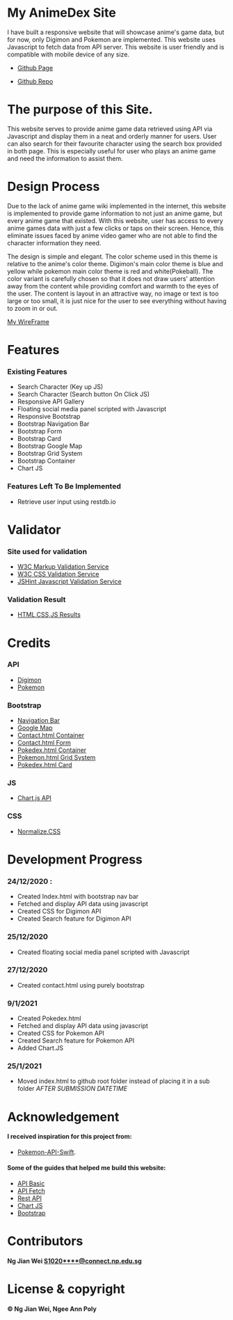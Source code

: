 # My AnimeDex Site
I have built a responsive website that will showcase anime's game data, but for now, only Digimon and Pokemon are implemented. This website uses Javascript to fetch data from API server. This website is user friendly and is compatible with mobile device of any size.

- [Github Page](https://jayng96.github.io/IDAssignment2/)

- [Github Repo](https://github.com/JayNg96/IDAssignment2/)

# The purpose of this Site.
This website serves to provide anime game data retrieved using API via Javascript and display them in a neat and orderly manner for users. User can also search for their favourite character using the search box provided in both page. This is especially useful for user who plays an anime game and need the information to assist them.

# Design Process
Due to the lack of anime game wiki implemented in the internet, this website is implemented to provide game information to not just an anime game, but every anime game that existed. With this website, user has access to every anime games data with just a few clicks or taps on their screen. Hence, this eliminate issues faced by anime video gamer who are not able to find the character information they need.

The design is simple and elegant. The color scheme used in this theme is relative to the anime's color theme. Digimon's main color theme is blue and yellow while pokemon main color theme is red and white(Pokeball). The color variant is carefully chosen so that it does not draw users' attention away from the content while providing comfort and warmth to the eyes of the user. The content is layout in an attractive way, no image or text is too large or too small, it is just nice for the user to see everything without having to zoom in or out.

[My WireFrame](https://imgur.com/a/wgahSrS "https://imgur.com")

# Features
### Existing Features
- Search Character (Key up JS)
- Search Character (Search button On Click JS)
- Responsive API Gallery
- Floating social media panel scripted with Javascript
- Responsive Bootstrap
- Bootstrap Navigation Bar
- Bootstrap Form
- Bootstrap Card
- Bootstrap Google Map
- Bootstrap Grid System
- Bootstrap Container
- Chart JS

### Features Left To Be Implemented
- Retrieve user input using restdb.io

# Validator
### Site used for validation
- [W3C Markup Validation Service](https://validator.w3.org/)
- [W3C CSS Validation Service](https://jigsaw.w3.org/css-validator/)
- [JSHint Javascript Validation Service](https://jshint.com/)

### Validation Result
- [HTML,CSS,JS Results](https://imgur.com/a/GqMIpgT "https://imgur.com")

# Credits
### API
- [Digimon](https://digimon-api.herokuapp.com/api/digimon)
- [Pokemon](https://https://pokeapi.co/)

### Bootstrap
- [Navigation Bar](https://getbootstrap.com/docs/4.0/components/navbar/)
- [Google Map](https://mdbootstrap.com/docs/b4/jquery/javascript/google-maps/)
- [Contact.html Container](https://getbootstrap.com/docs/4.1/layout/grid/)
- [Contact.html Form](https://getbootstrap.com/docs/4.0/components/forms/)
- [Pokedex.html Container](https://getbootstrap.com/docs/3.4/css/)
- [Pokemon.html Grid System](https://getbootstrap.com/docs/4.1/layout/grid/)
- [Pokedex.html Card](https://getbootstrap.com/docs/4.0/components/card/)

### JS
- [Chart.js API](https://www.chartjs.org/)

### CSS
- [Normalize.CSS](https://necolas.github.io/normalize.css/)

# Development Progress
### 24/12/2020 : 
- Created Index.html with bootstrap nav bar
- Fetched and display API data using javascript
- Created CSS for Digimon API
- Created Search feature for Digimon API

### 25/12/2020
- Created floating social media panel scripted with Javascript

### 27/12/2020
- Created contact.html using purely bootstrap

### 9/1/2021 
- Created Pokedex.html
- Fetched and display API data using javascript
- Created CSS for Pokemon API
- Created Search feature for Pokemon API
- Added Chart.JS

### 25/1/2021
- Moved index.html to github root folder instead of placing it in a sub folder *AFTER SUBMISSION DATETIME*

# Acknowledgement
#### I received inspiration for this project from:
- [Pokemon-API-Swift](https://github.com/tron1991/Pokemon-API-Swift).

#### Some of the guides that helped me build this website:
- [API Basic](https://www.w3schools.com/js/js_api_intro.asp)
- [API Fetch](https://www.w3schools.com/js/js_api_fetch.asp)
- [Rest API](https://www.youtube.com/watch?v=pqEONSbXeSQ&ab_channel=VicodeMedia)
- [Chart JS](https://www.youtube.com/watch?v=sE08f4iuOhA&ab_channel=TraversyMedia)
- [Bootstrap](https://www.w3schools.com/bootstrap4/)

# Contributors
#### Ng Jian Wei <S1020****@connect.np.edu.sg>

# License & copyright
#### © Ng Jian Wei, Ngee Ann Poly